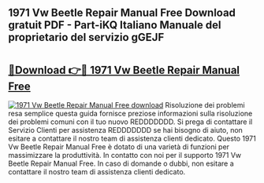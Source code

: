 ## 1971 Vw Beetle Repair Manual Free Download gratuit PDF - Part-iKQ Italiano Manuale del proprietario del servizio gGEJF

# <h2><a href="http://dfe1tkj.blite.top/?on=1971+Vw+Beetle+Repair+Manual+Free">🔗Download 👉🔴 1971 Vw Beetle Repair Manual Free</a></h2>

[![1971 Vw Beetle Repair Manual Free download](https://i.imgur.com/lujVjoI.png)](http://dfe1tkj.blite.top/?on=1971+Vw+Beetle+Repair+Manual+Free)
Risoluzione dei problemi resa semplice questa guida fornisce preziose informazioni sulla risoluzione dei problemi comuni con il tuo nuovo REDDDDDDD. Si prega di contattare il Servizio Clienti per assistenza REDDDDDDD se hai bisogno di aiuto, non esitare a contattare il nostro team di assistenza clienti dedicato. Questo 1971 Vw Beetle Repair Manual Free è dotato di una varietà di funzioni per massimizzare la produttività. In contatto con noi per il supporto 1971 Vw Beetle Repair Manual Free. In caso di domande o dubbi, non esitare a contattare il nostro team di assistenza clienti dedicato.
